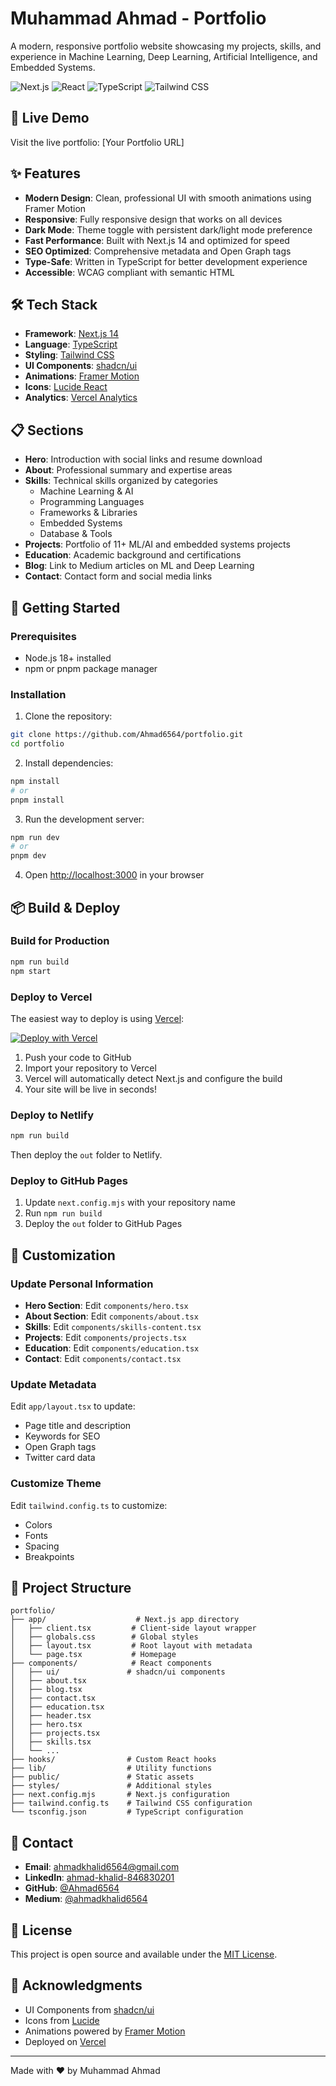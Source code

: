 # Muhammad Ahmad - Portfolio

A modern, responsive portfolio website showcasing my projects, skills, and experience in Machine Learning, Deep Learning, Artificial Intelligence, and Embedded Systems.

![Next.js](https://img.shields.io/badge/Next.js-14.2.33-black)
![React](https://img.shields.io/badge/React-18.3.1-blue)
![TypeScript](https://img.shields.io/badge/TypeScript-5-blue)
![Tailwind CSS](https://img.shields.io/badge/Tailwind-3.4.1-38bdf8)

## 🚀 Live Demo

Visit the live portfolio: [Your Portfolio URL]

## ✨ Features

- **Modern Design**: Clean, professional UI with smooth animations using Framer Motion
- **Responsive**: Fully responsive design that works on all devices
- **Dark Mode**: Theme toggle with persistent dark/light mode preference
- **Fast Performance**: Built with Next.js 14 and optimized for speed
- **SEO Optimized**: Comprehensive metadata and Open Graph tags
- **Type-Safe**: Written in TypeScript for better development experience
- **Accessible**: WCAG compliant with semantic HTML

## 🛠️ Tech Stack

- **Framework**: [Next.js 14](https://nextjs.org/)
- **Language**: [TypeScript](https://www.typescriptlang.org/)
- **Styling**: [Tailwind CSS](https://tailwindcss.com/)
- **UI Components**: [shadcn/ui](https://ui.shadcn.com/)
- **Animations**: [Framer Motion](https://www.framer.com/motion/)
- **Icons**: [Lucide React](https://lucide.dev/)
- **Analytics**: [Vercel Analytics](https://vercel.com/analytics)

## 📋 Sections

- **Hero**: Introduction with social links and resume download
- **About**: Professional summary and expertise areas
- **Skills**: Technical skills organized by categories
  - Machine Learning & AI
  - Programming Languages
  - Frameworks & Libraries
  - Embedded Systems
  - Database & Tools
- **Projects**: Portfolio of 11+ ML/AI and embedded systems projects
- **Education**: Academic background and certifications
- **Blog**: Link to Medium articles on ML and Deep Learning
- **Contact**: Contact form and social media links

## 🚀 Getting Started

### Prerequisites

- Node.js 18+ installed
- npm or pnpm package manager

### Installation

1. Clone the repository:
```bash
git clone https://github.com/Ahmad6564/portfolio.git
cd portfolio
```

2. Install dependencies:
```bash
npm install
# or
pnpm install
```

3. Run the development server:
```bash
npm run dev
# or
pnpm dev
```

4. Open [http://localhost:3000](http://localhost:3000) in your browser

## 📦 Build & Deploy

### Build for Production

```bash
npm run build
npm start
```

### Deploy to Vercel

The easiest way to deploy is using [Vercel](https://vercel.com):

[![Deploy with Vercel](https://vercel.com/button)](https://vercel.com/new/clone?repository-url=https://github.com/Ahmad6564/portfolio)

1. Push your code to GitHub
2. Import your repository to Vercel
3. Vercel will automatically detect Next.js and configure the build
4. Your site will be live in seconds!

### Deploy to Netlify

```bash
npm run build
```

Then deploy the `out` folder to Netlify.

### Deploy to GitHub Pages

1. Update `next.config.mjs` with your repository name
2. Run `npm run build`
3. Deploy the `out` folder to GitHub Pages

## 🎨 Customization

### Update Personal Information

- **Hero Section**: Edit `components/hero.tsx`
- **About Section**: Edit `components/about.tsx`
- **Skills**: Edit `components/skills-content.tsx`
- **Projects**: Edit `components/projects.tsx`
- **Education**: Edit `components/education.tsx`
- **Contact**: Edit `components/contact.tsx`

### Update Metadata

Edit `app/layout.tsx` to update:
- Page title and description
- Keywords for SEO
- Open Graph tags
- Twitter card data

### Customize Theme

Edit `tailwind.config.ts` to customize:
- Colors
- Fonts
- Spacing
- Breakpoints

## 📁 Project Structure

```
portfolio/
├── app/                    # Next.js app directory
│   ├── client.tsx         # Client-side layout wrapper
│   ├── globals.css        # Global styles
│   ├── layout.tsx         # Root layout with metadata
│   └── page.tsx           # Homepage
├── components/            # React components
│   ├── ui/               # shadcn/ui components
│   ├── about.tsx
│   ├── blog.tsx
│   ├── contact.tsx
│   ├── education.tsx
│   ├── header.tsx
│   ├── hero.tsx
│   ├── projects.tsx
│   ├── skills.tsx
│   └── ...
├── hooks/                # Custom React hooks
├── lib/                  # Utility functions
├── public/               # Static assets
├── styles/               # Additional styles
├── next.config.mjs       # Next.js configuration
├── tailwind.config.ts    # Tailwind CSS configuration
└── tsconfig.json         # TypeScript configuration
```

## 📧 Contact

- **Email**: [ahmadkhalid6564@gmail.com](mailto:ahmadkhalid6564@gmail.com)
- **LinkedIn**: [ahmad-khalid-846830201](https://www.linkedin.com/in/ahmad-khalid-846830201)
- **GitHub**: [@Ahmad6564](https://github.com/Ahmad6564)
- **Medium**: [@ahmadkhalid6564](https://medium.com/@ahmadkhalid6564)

## 📄 License

This project is open source and available under the [MIT License](LICENSE).

## 🙏 Acknowledgments

- UI Components from [shadcn/ui](https://ui.shadcn.com/)
- Icons from [Lucide](https://lucide.dev/)
- Animations powered by [Framer Motion](https://www.framer.com/motion/)
- Deployed on [Vercel](https://vercel.com/)

---

Made with ❤️ by Muhammad Ahmad
